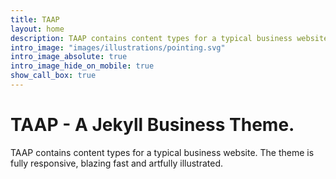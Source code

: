 ```yaml
---
title: TAAP
layout: home
description: TAAP contains content types for a typical business website. The theme is fully responsive, blazing fast and artfully illustrated.
intro_image: "images/illustrations/pointing.svg"
intro_image_absolute: true
intro_image_hide_on_mobile: true
show_call_box: true
---
```


# TAAP - A Jekyll Business Theme.

TAAP contains content types for a typical business website. The theme is fully responsive, blazing fast and artfully illustrated.
